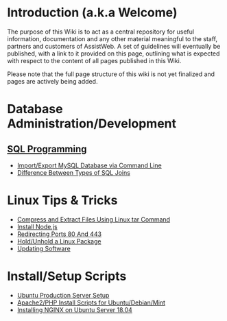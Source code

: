<!-- TITLE: Home -->
<!-- SUBTITLE: The official AssistWeb Wiki -->

# Introduction (a.k.a Welcome)
The purpose of this Wiki is to act as a central repository for useful information, documentation and any other material meaningful to the staff, partners and customers of AssistWeb. A set of guidelines will eventually be published, with a link to it provided on this page, outlining what is expected with respect to the content of all pages published in this Wiki.

Please note that the full page structure of this wiki is not yet finalized and pages are actively being added.

# Database Administration/Development

## [SQL Programming](https://wiki.assistweb.co/sql-programming)

* [Import/Export MySQL Database via Command Line](/sql-programming/import-export-mysql-database-via-command-line "view page")
* [Difference Between Types of SQL Joins](/sql-programming/difference-between-types-of-sql-joins "view page")

# Linux Tips & Tricks
* [Compress and Extract Files Using Linux tar Command](/linux-tips-tricks/compress-extract-files-using-linux-tar-command)
* [Install Node.js](/linux-tips-tricks/install-node-js)
* [Redirecting Ports 80 And 443](/linux-tips-tricks/redirecting-ports-80-and-443)
* [Hold/Unhold a Linux Package](/linux-tips-tricks/hold-and-unhold-package)
* [Updating Software](/linux-tips-tricks/updating-software)

# Install/Setup Scripts
* [Ubuntu Production Server Setup](/install-setup-scripts#ubuntu-production-server-setup)
* [Apache2/PHP Install Scripts for Ubuntu/Debian/Mint](/install-setup-scripts#apache-2-php-install-scripts-for-ubuntu-debian-mint)
* [Installing NGINX on Ubuntu Server 18.04](/install-setup-scripts/install-nginx-server)
